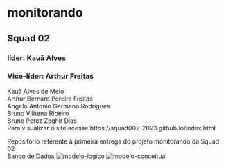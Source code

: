# monitorando
## Squad 02
### líder: Kauã Alves 
### Vice-líder: Arthur Freitas
<p> Kauã Alves de Melo</br>
Arthur Bernard Pereira Freitas </br> 
Angelo Antonio Germano Rodrigues  </br> 
Bruno Vilhena Ribeiro </br> 
Bruno Perez Zeghir Dias  </br> 
Para visualizar o site acesse:https://squad002-2023.github.io/index.html
</br>
</p>

Repositório referente à primeira entrega do projeto monitorando da Squad 02</br> 
Banco de Dados
![modelo-logico](https://github.com/Squad002-2023/monitorando/assets/142227461/2cef6be0-4913-4325-bb45-4b552633ced9)
![modelo-conceitual](https://github.com/Squad002-2023/monitorando/assets/142227461/98307065-d22d-4854-9bc6-2ec376c013fc)
